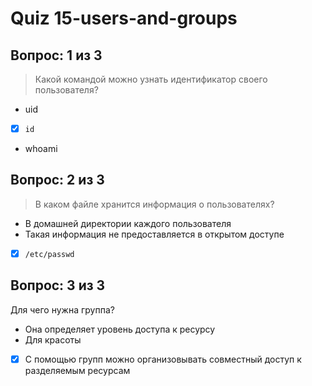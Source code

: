 # Quiz 15-users-and-groups

## Вопрос: 1 из 3

> Какой командой можно узнать идентификатор своего пользователя?

- uid
- [x] `id`
- whoami

## Вопрос: 2 из 3

> В каком файле хранится информация о пользователях?

- В домашней директории каждого пользователя
- Такая информация не предоставляется в открытом доступе
- [x] `/etc/passwd`

## Вопрос: 3 из 3

Для чего нужна группа?

- Она определяет уровень доступа к ресурсу
- Для красоты
- [x] С помощью групп можно организовывать совместный доступ к разделяемым ресурсам
